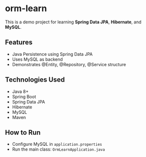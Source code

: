 # orm-learn

This is a demo project for learning **Spring Data JPA**, **Hibernate**, and **MySQL**.

## Features
- Java Persistence using Spring Data JPA
- Uses MySQL as backend
- Demonstrates @Entity, @Repository, @Service structure

## Technologies Used
- Java 8+
- Spring Boot
- Spring Data JPA
- Hibernate
- MySQL
- Maven

## How to Run
- Configure MySQL in `application.properties`
- Run the main class: `OrmLearnApplication.java`
